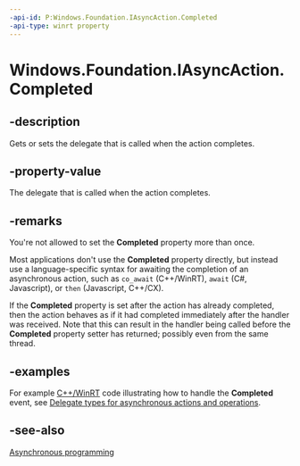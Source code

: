 ```yaml
---
-api-id: P:Windows.Foundation.IAsyncAction.Completed
-api-type: winrt property
---
```


<!-- Property syntax
public Windows.Foundation.AsyncActionCompletedHandler Completed { get;  set; }
-->

# Windows.Foundation.IAsyncAction.Completed

## -description
Gets or sets the delegate that is called when the action completes.

## -property-value
The delegate that is called when the action completes.

## -remarks
You're not allowed to set the **Completed** property more than once.

Most applications don't use the **Completed** property directly,
but instead use a language-specific syntax for awaiting the completion
of an asynchronous action,
such as `co_await` (C++/WinRT), `await` (C#, Javascript), or `then` (Javascript, C++/CX).

If the **Completed** property is set after the action has already completed,
then the action behaves as if it had completed immediately after the handler was received.
Note that this can result in the handler being called before the **Completed** property setter
has returned; possibly even from the same thread.

<!--Needed- topic on roll-your-own async that covers stuff like that-->

## -examples
For example [C++/WinRT](/windows/uwp/cpp-and-winrt-apis/) code illustrating how to handle the **Completed** event, see [Delegate types for asynchronous actions and operations](/windows/uwp/cpp-and-winrt-apis/handle-events#delegate-types-for-asynchronous-actions-and-operations).

## -see-also
[Asynchronous programming](/windows/uwp/threading-async/asynchronous-programming-universal-windows-platform-apps)
